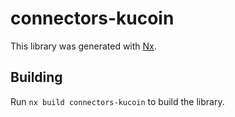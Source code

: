 # connectors-kucoin

This library was generated with [Nx](https://nx.dev).

## Building

Run `nx build connectors-kucoin` to build the library.
